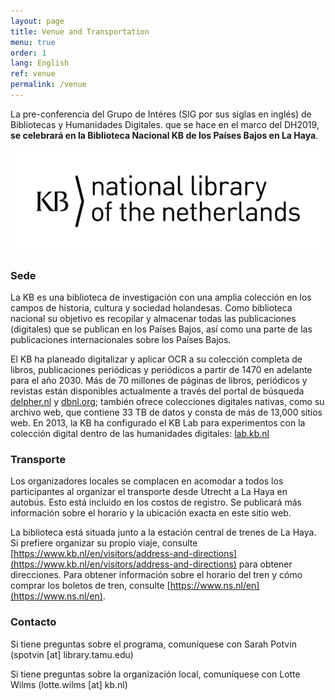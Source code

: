 ```yaml
---
layout: page
title: Venue and Transportation
menu: true
order: 1
lang: English
ref: venue
permalink: /venue
---
```


La pre-conferencia del Grupo de Intéres (SIG por sus siglas en inglés) de Bibliotecas y Humanidades Digitales. que se hace en el marco del DH2019, **se celebrará en la Biblioteca Nacional KB de los Países Bajos en La Haya**.

![](./assets/img/image1.png)

### Sede
La KB es una biblioteca de investigación con una amplia colección en los campos de historia, cultura y sociedad holandesas. Como biblioteca nacional su objetivo es recopilar y almacenar todas las publicaciones (digitales) que se publican en los Países Bajos, así como una parte de las publicaciones internacionales sobre los Países Bajos.

El KB ha planeado digitalizar y aplicar OCR a su colección completa de libros, publicaciones periódicas y periódicos a partir de 1470 en adelante para el año 2030. Más de 70 millones de páginas de libros, periódicos y revistas están disponibles actualmente a través del portal de búsqueda [delpher.nl](delpher.nl) y [dbnl.org](dbnl.org); también ofrece colecciones digitales nativas, como su archivo web, que contiene 33 TB de datos y consta de más de 13,000 sitios web. En 2013, la KB ha configurado el KB Lab para experimentos con la colección digital dentro de las humanidades digitales: [lab.kb.nl](lab.kb.nl)

### Transporte
Los organizadores locales se complacen en acomodar a todos los participantes al organizar el transporte desde Utrecht a La Haya en autobús. Esto está incluido en los costos de registro. Se publicará más información sobre el horario y la ubicación exacta en este sitio web.

La biblioteca está situada junto a la estación central de trenes de La Haya. Si prefiere organizar su propio viaje, consulte [https://www.kb.nl/en/visitors/address-and-directions](https://www.kb.nl/en/visitors/address-and-directions) para obtener direcciones. Para obtener información sobre el horario del tren y cómo comprar los boletos de tren, consulte [https://www.ns.nl/en](https://www.ns.nl/en).

### Contacto
Si tiene preguntas sobre el programa, comuníquese con Sarah Potvin (spotvin [at] library.tamu.edu)

Si tiene preguntas sobre la organización local, comuníquese con Lotte Wilms (lotte.wilms [at] kb.nl)


